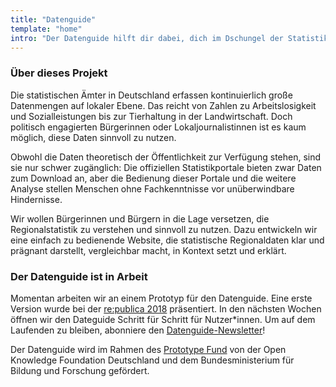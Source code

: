 ```yaml
---
title: "Datenguide"
template: "home"
intro: "Der Datenguide hilft dir dabei, dich im Dschungel der Statistiken zurecht zu finden."
---
```


### Über dieses Projekt

Die statistischen Ämter in Deutschland erfassen kontinuierlich große Datenmengen auf lokaler Ebene. Das reicht von Zahlen zu Arbeitslosigkeit und Sozialleistungen bis zur Tierhaltung in der Landwirtschaft. Doch politisch engagierten Bürgerinnen oder Lokaljournalistinnen ist es kaum möglich, diese Daten sinnvoll zu nutzen.

Obwohl die Daten theoretisch der Öffentlichkeit zur Verfügung stehen, sind sie nur schwer zugänglich: Die offiziellen Statistikportale bieten zwar Daten zum Download an, aber die Bedienung dieser Portale und die weitere Analyse stellen Menschen ohne Fachkenntnisse vor unüberwindbare Hindernisse.

Wir wollen Bürgerinnen und Bürgern in die Lage versetzen, die Regionalstatistik zu verstehen und sinnvoll
zu nutzen. Dazu entwickeln wir eine einfach zu bedienende Website, die statistische Regionaldaten klar
und prägnant darstellt, vergleichbar macht, in Kontext setzt und erklärt.

### Der Datenguide ist in Arbeit

Momentan arbeiten wir an einem Prototyp für den Datenguide. Eine erste Version wurde bei der [re:publica 2018](https://18.re-publica.com/session/statistik-alle-wir-hacken-statistische-bundesamt) präsentiert. In den nächsten Wochen öffnen wir den Dateguide Schritt für Schritt für Nutzer\*innen. Um auf dem Laufenden zu bleiben, abonniere den [Datenguide-Newsletter](#newsletter)!

Der Datenguide wird im Rahmen des [Prototype Fund](https://prototypefund.de/) von der Open Knowledge Foundation Deutschland und dem Bundesministerium für Bildung und Forschung gefördert.

